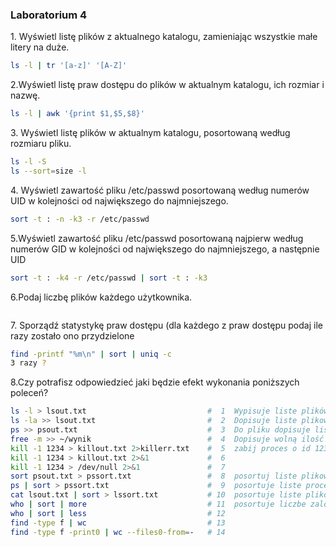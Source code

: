 ### Laboratorium 4

1\. Wyświetl listę plików z aktualnego katalogu, zamieniając wszystkie małe litery na duże.
```bash
ls -l | tr '[a-z]' '[A-Z]'
```

2\.Wyświetl listę praw dostępu do plików w aktualnym katalogu, ich rozmiar i nazwę.
```bash
ls -l | awk '{print $1,$5,$8}'
```

3\. Wyświetl listę plików w aktualnym katalogu, posortowaną według rozmiaru pliku.
```bash
ls -l -S
ls --sort=size -l
```

4\. Wyświetl zawartość pliku /etc/passwd posortowaną według numerów UID w kolejności od największego do najmniejszego.
```bash
sort -t : -n -k3 -r /etc/passwd
```

5\.Wyświetl zawartość pliku /etc/passwd posortowaną najpierw według numerów GID w kolejności od największego do najmniejszego, a następnie UID
```bash
sort -t : -k4 -r /etc/passwd | sort -t : -k3
```

6\.Podaj liczbę plików każdego użytkownika.
```bash

```

7\. Sporządź statystykę praw dostępu (dla każdego z praw dostępu podaj ile razy zostało ono przydzielone
```bash
find -printf "%m\n" | sort | uniq -c
3 razy ?
```

8\.Czy potrafisz odpowiedzieć jaki będzie efekt wykonania poniższych poleceń?
```bash
ls -l > lsout.txt                           #  1  Wypisuje liste plików 
ls -la >> lsout.txt                         #  2  Dopisuje liste plikow oraz tych ukrytych 
ps >> psout.txt                             #  3  Do pliku dopisuje liste uruchomionych procesów
free -m >> ~/wynik                          #  4  Dopisuje wolną ilość pamieci
kill -1 1234 > killout.txt 2>killerr.txt    #  5  zabij proces o id 1234 i zapisz to w pliku killerr.txt ...
kill -1 1234 > killout.txt 2>&1             #  6  
kill -1 1234 > /dev/null 2>&1               #  7
sort psout.txt > pssort.txt                 #  8  posortuj liste plikow z psout.txt i wpisz do pssort.txt
ps | sort > pssort.txt                      #  9  posortuje liste procesow i wpisze do pssort.txt
cat lsout.txt | sort > lssort.txt           # 10  posortuje liste plikow z lsout.txt i wpisze do lssort.txt
who | sort | more                           # 11  posortuje liczbe zalogowanych 
who | sort | less                           # 12  
find -type f | wc                           # 13
find -type f -print0 | wc --files0-from=-   # 14
```

